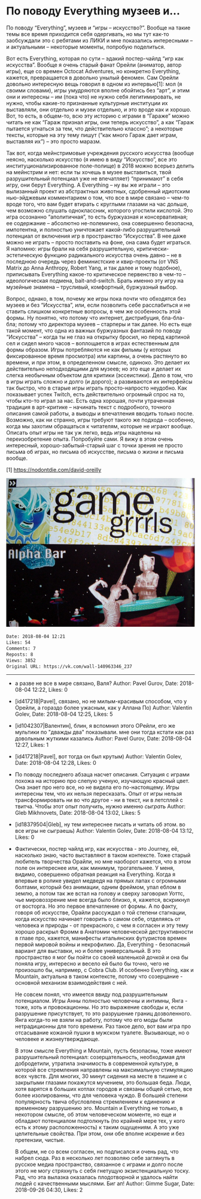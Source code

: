 # По поводу Everything музеев и...

По поводу “Everything”, музеев и “игры – искусство?”. Вообще на такие темы все время приходится себя одергивать, но мы тут как-то заобсуждали это с ребятами из ЛИКИ и мне показались интересными – и актуальными – некоторые моменты, попробую поделиться.

Вот есть Everything, которая по сути – эдакий постер-чайлд “игр как искусства”. Вообще я очень старый фанат Орейли (аниматор, автор игры), еще со времен Octocat Adventures, но конкретно Everything, кажется, превращается в довольно унылый феномен. Сам Орейли довольно интересную вещь говорил в одном из интервью[1]: мол (я своими словами), игры умудряются вполне обойтись без “арт”, и этим они и интересны – им (пока что) не нужно себя легитимировать, не нужно, чтобы какие-то признанные культурные институции их выставляли, они отдельно и музеи отдельно, и это вроде как и хорошо. Вот, то есть, в общем-то, всю эту историю с играми в “Гараже” можно читать не как “Гараж признал игры, они теперь искусство”, а как “Гараж пытается угнаться за тем, что действительно классно”; а некоторые тексты, которые на эту тему пишут (“как много Гараж дает играм, выставляя их”) – это просто маразм.

Так вот, когда мейнстримовые учреждения русского искусства (вообще неясно, насколько искусство (я имею в виду “Искусство”, все это институционализированное поле-полище) в 2018 можно всерьез делить на мейнстрим и нет: если ты хочешь в музее выставиться, твой разрушительный потенциал уже не впечатляет) “принимают” в себя игру, они берут Everything. А Everything – ну вы же играли – это вылизанный проект из абстрактных животных, сдобренный идиотским нью-эйджевым комментарием о том, что все в мире связано – чем-то вроде того, что вам будет втирать с круглыми глазами на час дольше, чем возможно слушать одноклассник, которого угостили кислотой. Это игра осознанно “аполитичная”, то есть буржуазная и консервативная; ее содержание – абсолютно не-полемично, она совершенно безопасна, импотентна, и полностью уничтожает какой-либо разрушительный потенциал от включения игр в пространство “Искусства”. В нее даже можно не играть – просто поставить на фоне, она сама будет играться. Я напомню: игры брали на себя разрушительную, критически-эстетическую функцию радикального искусства очень давно – не в последнюю очередь через феминистские и квир-проекты (от VNS Matrix до Anna Anthropy, Robert Yang, и так далее и тому подобное), приписывать Everything какое-то критическое первенство в чем-то – идеологическая подмена, bait-and-switch. Брать именно эту игру на музейные знамена – трусливый, комфортный, буржуазный выбор.

Вопрос, однако, в том, почему же игры пока почти что обходятся без музеев и без “Искусства”, или, если позволить себе расслабиться и не ставить слишком конкретные вопросы, в чем же особенность этой формы. Ну понятно, что потому что интернет, дистрибуция, бла-бла-бла; потому что директора музеев – старперы и так далее. Но есть еще такой момент, что одна из важных буржуазных фантазий по поводу “Искусства” – когда ты не глаз на открытку бросил, но перед картиной сел и сидел много часов – воплощается в играх естественным для формы образом. Игры потребляются не как фильмы (у которых фиксированное время просмотра) или картины, а очень растянуто во времени, и при этом, в определенном смысле, одиноко. Это делает их действительно неподходящими для музеев; но это еще и делает их слегка необычным объектом для критики (эссеистики). Дело в том, что в игры играть сложно и долго (и дорого); а развиваются их интерфейсы так быстро, что в старые игры играть просто-напросто неудобно. Как показывает успех Twitch, есть действительно огромный спрос на то, чтобы кто-то играл за нас. Есть одна хорошая, почти утраченная традиция в арт-критике – начинать текст с подробного, точного описания самой работы, а выводы и впечатления вводить только после. Возможно, как ни странно, игры требуют такого же подхода – особенно, когда мы захотим обращаться к читателям, которые не играют вообще. Описать опыт игры не так уж легко, ведь игры нацелены на переизобретение опыта. Попробуйте сами. Я вижу в этом очень интересный, хорошо-забытый-старый шаг с точки зрения не просто письма об играх, но письма об искусстве, письма о жизни и письма вообще.

[1] https://nodontdie.com/david-oreilly

![](attachments/456239078.jpg)

    Date: 2018-08-04 12:21
    Likes: 54
    Comments: 7
    Reposts: 8
    Views: 3852
    Original URL: https://vk.com/wall-140963346_237



--------------------

  * а разве не все в мире связано, Валя?
    Author: Pavel Gurov, Date: 2018-08-04 12:22, Likes: 0


  * [id417218|Pavel], связано, но не милым-красивым способом, что у Орейли, а гораздо более ужасным, как у Аллана По)
    Author: Valentin Golev, Date: 2018-08-04 12:25, Likes: 5


  * [id1042307|Валентин], блин, я вспомнил этого ОРейли, его же мультики по "дважды два" показывали. мне они тогда кстати как раз довольным жуткими казались
    Author: Pavel Gurov, Date: 2018-08-04 12:27, Likes: 1


  * [id417218|Pavel], вот тогда он был крутым)
    Author: Valentin Golev, Date: 2018-08-04 12:28, Likes: 0


  * По поводу последнего абзаца насчет описания. Ситуация с играми похожа на историю про слепую ученую, изучающую красный цвет. Она знает про него все, но не видела его по-настоящему.
    Игры интересны тем, что их нельзя пересказать. Опыт от игры нельзя трансформировать ни во что другое - ни в текст, ни в летсплей с твитча. Чтобы этот опыт получить, нужно именно _сыграть_
    Author: Gleb Mikhnovets, Date: 2018-08-04 13:02, Likes: 5


  * [id18379504|Gleb], ну тем интереснее писать и читать об этом. во все игры не сыграешь)
    Author: Valentin Golev, Date: 2018-08-04 13:12, Likes: 0


  * Фактически, постер чайлд игр, как искусства - это Journey, её, насколько знаю, часто выставляют в таком контексте. Тоже старый любитель творчества Орайли, но мне наоборот кажется, что в этом поле он интереснее или, как минимум, трогательнее. У меня, видимо, совершенно обратная реакция на Everything. Когда я впервые в ролике увидел медведя на прямых лапах с огромными болтами, который без анимации, одним фреймом, упал еблом в землю, а потом так же встал на голову и сверху заговорил Уоттс, чье мировоззрение мне всегда было близко, я, кажется, вскрикнул от восторга. Но это первое впечатление от формы. А по факту, говоря об искусстве, Орайли рассуждал о той степени стагнации, когда искусство начинает говорить о самом себе, отделяясь от человека и природы - от прекрасного, с чем я согласен и эту тему хорошо раскрыл Фромм в Анатомии человеческой деструктивности в главе про, кажется, манифесты итальянских футуристов времен первой мировой войны и некрофилию. 
    Да, Everything - безопасный вариант для выставки, но и более универсальный. В это пространство я мог бы пойти со своей маленькой дочкой и она бы поняла игру, интересно и весело ей было бы точно, чего не произошло бы, например, с Cobra Club. И особенно Everything, как и Mountain, актуальна в таком контексте, потому что созерцание - основной механизм взаимодействия с ней.
    
    Не совсем понял, что имеется ввиду под разрушительным потенциалом. Игры Анны полностью человечны и интимны, Янга - тоже, хоть и провокационны. Но это выражение свободы и, если разрушение присутствует, то это разрушение границ дозволенного. Янга когда-то не взяли на работу, потому что его моды были нетрадиционны для того времени. Раз такое дело, вот вам игра про отсасывание кожаной пушки в мужском туалете. Вызывающе, но о человеке и жизнеутверждающе.
    
    В этом смысле Everything и Mountain, пусть безопасны, тоже имеют разрушительный потенциал: созерцательность, необходимая для добродетили, утратила значимость в современной культуре, в которой все стремления направлены на максимальную стимуляцию всех чувств. Для многих, 30 минут сидения на месте в тишине и с закрытыми глазами покажутся мучением, это большая беда. Люди, хотя варятся в больших котлах городов и связаны общей сетью, все более изолированны, что для человека чуждо. В большей степени популярность твича обусловлена стремлением к единению и временному разрушению эго. Mountain и Everything не только, в некотором смысле, об этом человеческом моменте, но еще и обладают потенциалом подтолкнуть (по крайней мере тех, у кого есть к этому расположенность) к таким ощущениям. А это уже целительные свойства. При этом, они обе вполне искрение и без претензии, чистые.
    
    В общем, не со всем согласен, но подписался и очень рад, что набрел сюда. Раз в несколько лет позволяю себе заглянуть в русское медиа пространство, связанное с играми и долго после этого не могу стряхнуть с себя гнетущую экзистенциальную тоску. Рад, что эта вылазка оказалась плодотворной и удалось найти людей с качественными мыслями.
    Биг ап!
    Author: Gimme Sugar, Date: 2018-09-26 04:30, Likes: 2

